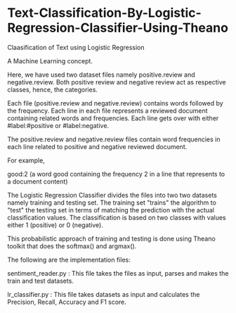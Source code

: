 # Text-Classification-By-Logistic-Regression-Classifier-Using-Theano
Claasification of Text using Logistic Regression

A Machine Learning concept.

Here, we have used two dataset files namely positive.review and negative.review. Both positive review and negative review act as respective classes, hence, the categories.

Each file (positive.review and negative.review) contains words followed by the frequency. Each line in each file represents a reviewed document containing related words and frequencies. Each line gets over with either #label:#positive or #label:negative.

The positive.review and negative.review files contain word frequencies in each line related to positive and negative reviewed document.

For example,

good:2 (a word good containing the frequency 2 in a line that represents to a document content)

The Logistic Regression Classifier divides the files into two two datasets namely training and testing set. The training set "trains" the algorithm to "test" the testing set in terms of matching the prediction with the actual classification values. The classification is based on two classes with values either 1 (positive) or 0 (negative).

This probabilistic approach of training and testing is done using Theano toolkit that does the softmax() and argmax().

The following are the implementation files:

sentiment_reader.py : This file takes the files as input, parses and makes the train and test datasets.

lr_classifier.py : This file takes datasets as input and calculates the Precision, Recall, Accuracy and F1 score.

